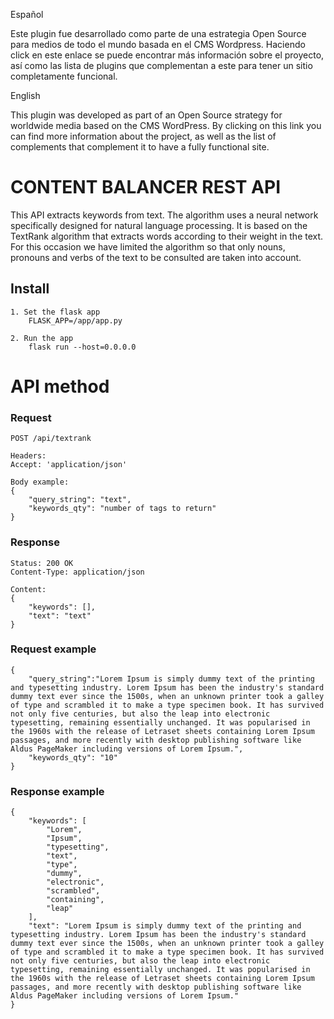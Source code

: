 Español

Este plugin fue desarrollado como parte de una estrategia Open Source para medios de todo el mundo basada en el CMS Wordpress.
Haciendo click en este enlace se puede encontrar más información sobre el proyecto, así como las lista de plugins que complementan a este para tener un sitio completamente funcional.

English

This plugin was developed as part of an Open Source strategy for worldwide media based on the CMS WordPress. By clicking on this link you can find more information about the project, as well as the list of complements that complement it to have a fully functional site.

# CONTENT BALANCER REST API

This API extracts keywords from text. The algorithm uses a neural network specifically designed for natural language processing.
It is based on the TextRank algorithm that extracts words according to their weight in the text.
For this occasion we have limited the algorithm so that only nouns, pronouns and verbs of the text to be consulted are taken into account.

## Install

    1. Set the flask app
        FLASK_APP=/app/app.py

    2. Run the app
        flask run --host=0.0.0.0

# API method

### Request

`POST /api/textrank`

    Headers:
    Accept: 'application/json'

    Body example:
    {
        "query_string": "text",
        "keywords_qty": "number of tags to return"
    }

### Response

    Status: 200 OK
    Content-Type: application/json

    Content:
    {
        "keywords": [],
        "text": "text"
    }

### Request example

    {
        "query_string":"Lorem Ipsum is simply dummy text of the printing and typesetting industry. Lorem Ipsum has been the industry's standard dummy text ever since the 1500s, when an unknown printer took a galley of type and scrambled it to make a type specimen book. It has survived not only five centuries, but also the leap into electronic typesetting, remaining essentially unchanged. It was popularised in the 1960s with the release of Letraset sheets containing Lorem Ipsum passages, and more recently with desktop publishing software like Aldus PageMaker including versions of Lorem Ipsum.",
        "keywords_qty": "10"
    }

### Response example

    {
        "keywords": [
            "Lorem",
            "Ipsum",
            "typesetting",
            "text",
            "type",
            "dummy",
            "electronic",
            "scrambled",
            "containing",
            "leap"
        ],
        "text": "Lorem Ipsum is simply dummy text of the printing and typesetting industry. Lorem Ipsum has been the industry's standard dummy text ever since the 1500s, when an unknown printer took a galley of type and scrambled it to make a type specimen book. It has survived not only five centuries, but also the leap into electronic typesetting, remaining essentially unchanged. It was popularised in the 1960s with the release of Letraset sheets containing Lorem Ipsum passages, and more recently with desktop publishing software like Aldus PageMaker including versions of Lorem Ipsum."
    }
